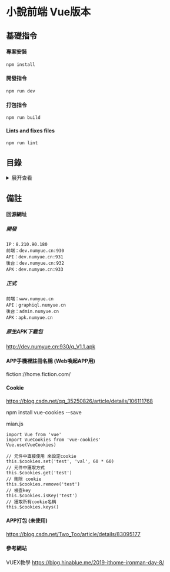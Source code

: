 # 小說前端 Vue版本

## 基礎指令
#### 專案安裝
```
npm install
```

#### 開發指令
```
npm run dev
```

#### 打包指令
```
npm run build
```

#### Lints and fixes files
```
npm run lint
```

## 目錄
<details>
<summary>展开查看</summary>
<pre><code>
├── public
├── src
│   ├── api (axios)
│   │   ├── amounts.js
│   │   ├── base.js
│   │   ├── baseQL.js
│   │   ├── books.js
│   │   ├── booktypes.js
│   │   ├── chapters.js
│   │   ├── orders.js
│   │   ├── pointLog.js
│   │   ├── promotes.js
│   │   ├── ranking.js
│   │   └── users.js
│   ├── assets (資源)
│   ├── components (元件庫)
│   │   ├── books (書籍元件)
│   │   ├── classif (分類元件)
│   │   ├── home (首頁元件)
│   │   └── html (全域元件)
│   ├── mixins (共用函式)
│   │   ├── goto.js (頁面跳轉相關)
│   │   ├── is.js (頁面判斷)
│   │   └── scroll.js (捲動輔助)
│   ├── router (路由)
│   │   └── index.js
│   ├── store (vuex狀態)
│   │   ├── modules
│   │   │   ├── books (書籍章節)
│   │   │   ├── payments (支付金流)
│   │   │   ├── ranking (排行)
│   │   │   └── users (會員登入註冊)
│   │   └── index.js
│   ├── views
│   │   ├── bookclass (書庫)
│   │   │   └── Index.vue
│   │   ├── books (書籍章節)
│   │   │   ├── pages
│   │   │   │   ├── Book.vue (書籍)
│   │   │   │   └── Chapter.vue (章節)
│   │   │   └── Index.vue
│   │   ├── classif (分類)
│   │   │   └── Index.vue
│   │   ├── home (首頁)
│   │   │   └── Index.vue
│   │   ├── personal (個人)
│   │   │   ├── pages
│   │   │   │   ├── Info.vue (個人資訊)
│   │   │   │   ├── Login.vue (登入)
│   │   │   │   ├── PointLog.vue (點數使用)
│   │   │   │   └── Registered.vue (註冊)
│   │   │   └── Index.vue
│   │   ├── ranking (排行)
│   │   │   └── Index.vue
│   │   ├── recharge (充值)
│   │   │   └── Index.vue
│   │   ├── record (閱讀紀錄)
│   │   │   └── Index.vue
│   │   ├── search (搜尋)
│   │   │   └── Index.vue
│   │   └── tests (測試)
│   │       ├── Test1.vue
│   │       └── Test2.vue
│   ├── App.vue
│   └── main.js
├── .env.development
├── .env.production
├── package.json
├── package-lock.json
└── README.md
</code></pre>
</details>

## 備註
#### 回源網址
##### 開發
```
IP：8.210.90.180
前端：dev.numyue.cn:930
API：dev.numyue.cn:931
後台：dev.numyue.cn:932
APK：dev.numyue.cn:933
```

##### 正式
```
前端：www.numyue.cn
API：graphiql.numyue.cn
後台：admin.numyue.cn
APK：apk.numyue.cn
```

##### 原生APK下載包
http://dev.numyue.cn:930/q_V1.1.apk

#### APP手機裡註冊名稱 (Web喚起APP用)
fiction://home.fiction.com/

#### Cookie
https://blog.csdn.net/qq_35250826/article/details/106111768

npm install vue-cookies --save

mian.js
```
import Vue from 'vue'
import VueCookies from 'vue-cookies'
Vue.use(VueCookies)

// 元件中直接使用 來設定cookie
this.$cookies.set('test', 'val', 60 * 60)
// 元件中獲取方式
this.$cookies.get('test') 
// 刪除 cookie
this.$cookies.remove('test')
// 檢查key
this.$cookies.isKey('test')
// 獲取所有cookie名稱
this.$cookies.keys()
```

#### APP打包 (未使用)
https://blog.csdn.net/Two_Too/article/details/83095177

#### 參考網站
VUEX教學
https://blog.hinablue.me/2019-ithome-ironman-day-8/
